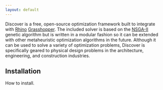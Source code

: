 ```yaml
---
layout: default
---
```


Discover is a free, open-source optimization framework built to integrate with [Rhino](https://rhino3d.com) [Grasshopper](http://grasshopper3d.com). The included solver is based on the [NSGA-II](https://ieeexplore.ieee.org/document/996017) genetic algorithm but is written in a modular fashion so it can be extended with other metaheuristic optimization algorithms in the future. Although it can be used to solve a variety of optimization problems, Discover is specifically geared to physical design problems in the architecture, engineering, and construction industries. 

## Installation

How to install.
